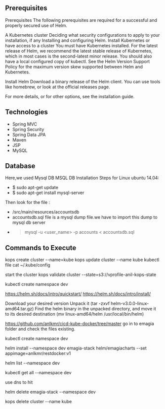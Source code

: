 ## Prerequisites
Prerequisites
The following prerequisites are required for a successful and properly secured use of Helm.

A Kubernetes cluster
Deciding what security configurations to apply to your installation, if any
Installing and configuring Helm.
Install Kubernetes or have access to a cluster
You must have Kubernetes installed. For the latest release of Helm, we recommend the latest stable release of Kubernetes, which in most cases is the second-latest minor release.
You should also have a local configured copy of kubectl.
See the Helm Version Support Policy for the maximum version skew supported between Helm and Kubernetes.

Install Helm
Download a binary release of the Helm client. You can use tools like homebrew, or look at the official releases page.

For more details, or for other options, see the installation guide.

## Technologies 
- Spring MVC
- Spring Security
- Spring Data JPA
- Maven
- JSP
- MySQL
## Database
Here,we used Mysql DB 
MSQL DB Installation Steps for Linux ubuntu 14.04:
- $ sudo apt-get update
- $ sudo apt-get install mysql-server

Then look for the file :
- /src/main/resources/accountsdb
- accountsdb.sql file is a mysql dump file.we have to import this dump to mysql db server
- > mysql -u <user_name> -p accounts < accountsdb.sql

## Commands to Execute
kops create cluster --name=kube
kops update cluster --name kube
kubectl file
cat ~/.kube/config

start the cluster
kops validate cluster --state=s3://vprofile-anil-kops-state

kubectl create namespace dev


https://helm.sh/docs/intro/quickstart/
https://helm.sh/docs/intro/install/

Download your desired version
Unpack it (tar -zxvf helm-v3.0.0-linux-amd64.tar.gz)
Find the helm binary in the unpacked directory, and move it to its desired destination (mv linux-amd64/helm /usr/local/bin/helm)

https://github.com/anlkmr/cicd-kube-docker/tree/master
go in to emagia folder and check the files existing.

kubectl create namespace dev

helm install --namespace dev emagia-stack helm/emagiacharts --set appimage=anlkmr/restdocker:v1

helm list --namespace dev

kubectl get all --namespace dev

use dns to hit

helm delete emagia-stack --namespace dev

kops delete cluster --name kube

